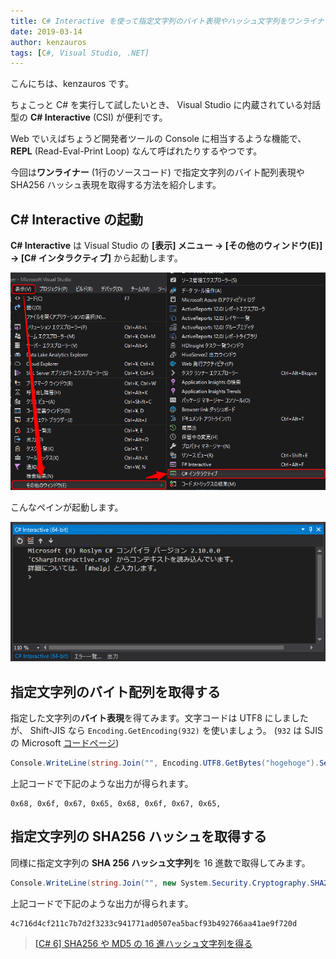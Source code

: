 ```yaml
---
title: C# Interactive を使って指定文字列のバイト表現やハッシュ文字列をワンライナーで取得する
date: 2019-03-14
author: kenzauros
tags: [C#, Visual Studio, .NET]
---
```


こんにちは、kenzauros です。

ちょこっと C# を実行して試したいとき、 Visual Studio に内蔵されている対話型の **C# Interactive** (CSI) が便利です。

Web でいえばちょうど開発者ツールの Console に相当するような機能で、 **REPL** (Read-Eval-Print Loop) なんて呼ばれたりするやつです。

今回は**ワンライナー** (1行のソースコード) で指定文字列のバイト配列表現や SHA256 ハッシュ表現を取得する方法を紹介します。

## C# Interactive の起動

**C# Interactive** は Visual Studio の **[表示] メニュー → [その他のウィンドウ(E)] → [C# インタラクティブ]** から起動します。

![C# Interactive](images/one-liner-with-csharp-interactive-1.png)

こんなペインが起動します。

![C# Interactive](images/one-liner-with-csharp-interactive-2.png)

## 指定文字列のバイト配列を取得する

指定した文字列の**バイト表現**を得てみます。文字コードは UTF8 にしましたが、 Shift-JIS なら `Encoding.GetEncoding(932)` を使いましょう。 (`932` は SJIS の Microsoft [コードページ](https://ja.wikipedia.org/wiki/%E3%82%B3%E3%83%BC%E3%83%89%E3%83%9A%E3%83%BC%E3%82%B8))

```cs
Console.WriteLine(string.Join("", Encoding.UTF8.GetBytes("hogehoge").Select(x => $"0x{x:x2}, ")));
```

上記コードで下記のような出力が得られます。

```
0x68, 0x6f, 0x67, 0x65, 0x68, 0x6f, 0x67, 0x65, 
```

## 指定文字列の SHA256 ハッシュを取得する

同様に指定文字列の **SHA 256 ハッシュ文字列**を 16 進数で取得してみます。

```cs
Console.WriteLine(string.Join("", new System.Security.Cryptography.SHA256CryptoServiceProvider().ComputeHash(Encoding.UTF8.GetBytes("hogehoge")).Select(x => $"{x:x2}")));
```

上記コードで下記のような出力が得られます。

```
4c716d4cf211c7b7d2f3233c941771ad0507ea5bacf93b492766aa41ae9f720d
```

> [[C# 6] SHA256 や MD5 の 16 進ハッシュ文字列を得る](/compute-hash-with-csharp-6-or-later)
